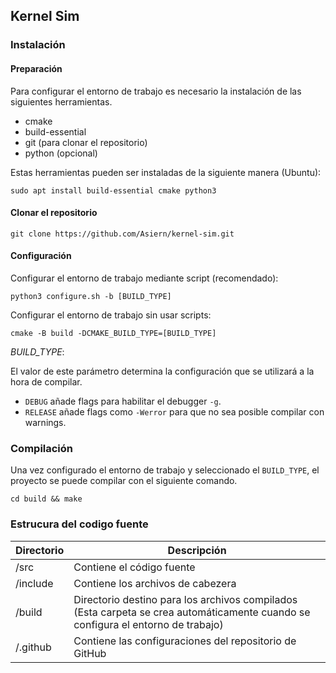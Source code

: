 ## Kernel Sim

### Instalación

#### Preparación

Para configurar el entorno de trabajo es necesario la instalación de las siguientes herramientas.

- cmake
- build-essential
- git (para clonar el repositorio)
- python (opcional)

Estas herramientas pueden ser instaladas de la siguiente manera (Ubuntu): 
```
sudo apt install build-essential cmake python3
```

#### Clonar el repositorio

```
git clone https://github.com/Asiern/kernel-sim.git
```

#### Configuración

Configurar el entorno de trabajo mediante script (recomendado):

```
python3 configure.sh -b [BUILD_TYPE]
```

Configurar el entorno de trabajo sin usar scripts:

```
cmake -B build -DCMAKE_BUILD_TYPE=[BUILD_TYPE]
```

*BUILD_TYPE*:

El valor de este parámetro determina la configuración que se utilizará a la hora de compilar.

- `DEBUG` añade flags para habilitar el debugger `-g`.
- `RELEASE` añade flags como `-Werror` para que no sea posible compilar con warnings.

### Compilación

Una vez configurado el entorno de trabajo y seleccionado el `BUILD_TYPE`, el proyecto se puede compilar con el siguiente comando.
```
cd build && make
```

### Estrucura del codigo fuente

| Directorio | Descripción                                                                                                                      |
| ---------- | -------------------------------------------------------------------------------------------------------------------------------- |
| /src       | Contiene el código fuente                                                                                                        |
| /include   | Contiene los archivos de cabezera                                                                                                |
| /build     | Directorio destino para los archivos compilados (Esta carpeta se crea automáticamente cuando se configura el entorno de trabajo) |
| /.github   | Contiene las configuraciones del repositorio de GitHub                                                                           |


